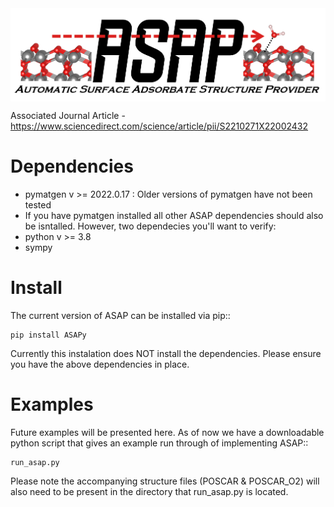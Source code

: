<img src="ASAP_logo.png" align="middle" />

Associated Journal Article  -  https://www.sciencedirect.com/science/article/pii/S2210271X22002432

# Dependencies

- pymatgen v >= 2022.0.17 : Older versions of pymatgen have not been tested
- If you have pymatgen installed all other ASAP dependencies should also be isntalled. However, two dependecies you'll want to verify:
- python v >= 3.8
- sympy 

# Install

The current version of ASAP can be installed via pip:: 

    pip install ASAPy

Currently this instalation does NOT install the dependencies. Please ensure you have the above dependencies in place.

# Examples
Future examples will be presented here. As of now we have a downloadable python script that gives an example run through of implementing ASAP::
	
	run_asap.py

Please note the accompanying structure files (POSCAR & POSCAR_O2) will also need to be present in the directory that run_asap.py is located. 

